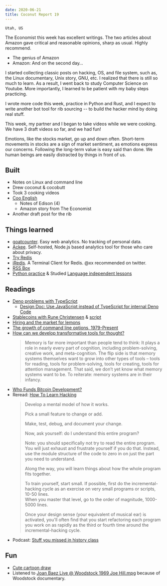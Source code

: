 ```yaml
---
date: 2020-06-21
title: Coconut Report 19
---
```


`Utah, US`

The Economist this week has excellent writings. 
The two articles about Amazon gave critical and reasonable opinions,
sharp as usual. Highly recommend.
- The genius of Amazon
- Amazon: And on the second day…

I started collecting classic posts on hacking, OS, and file system,
such as, the Linux documentary, Unix story, GNU, etc. 
I realized that there is still so much to learn.
As a result, I went back to study Computer Science on Youtube.
More importantly, I learned to be patient with my baby steps practicing. 

I wrote more code this week, practice in Python and Rust, 
and I expect to write another bot tool for rib sourcing 
-- to build the hacker mind by doing real stuff.

This week, my partner and I began to take videos while we were cooking.
We have 3 draft videos so far, and we had fun!

Emotions, like the stocks market, go up and down often.
Short-term movements in stocks are a sign of market sentiment, 
as emotions express our concerns.
Following the long-term value is easy said than done.
We human beings are easily distracted by things in front of us. 

## Built
- Notes on Linux and command line
- Drew coconut & cocobutt
- Took 3 cooking videos
- [Coo English](https://cooenglish.com)
  - Notes of Edison (4)
  - Amazon story from The Economist
- Another draft post for the rib 

## Things learned
- [goatcounter](https://github.com/zgoat/goatcounter). Easy web analytics. No tracking of personal data. 
- [Ackee](https://github.com/electerious/Ackee). Self-hosted, Node.js based analytics tool for those who care about privacy.
- [Try Redis](http://try.redis.io/)
- [iRedis](https://iredis.io/). A Terminal Client for Redis. @xx recommended on twitter.
- [RSS Box](https://rssbox.herokuapp.com/)
- [Python practice](https://cscircles.cemc.uwaterloo.ca/) & Studied [Language independent lessons](https://open.cs.uwaterloo.ca/language-independent-lessons/)

## Readings
- [Deno problems with TypeScript](https://startfunction.com/deno-will-stop-using-typescript/)
  - [Design Doc: Use JavaScript instead of TypeScript for internal Deno Code](https://docs.google.com/document/d/1_WvwHl7BXUPmoiSeD8G83JmS8ypsTPqed4Btkqkn_-4/preview)
- [Stablecoins with Rune Christensen](https://softwareengineeringdaily.com/2019/04/03/stablecoins-with-rune-christensen/) & [script](https://softwareengineeringdaily.com/wp-content/uploads/2019/04/SED805-MakerDAO.pdf)
- [Hiring and the market for lemons](https://danluu.com/hiring-lemons/)
- [The growth of command line options, 1979-Present](https://danluu.com/cli-complexity/)
- [How can we develop transformative tools for thought?](https://numinous.productions/ttft/)
  > Memory is far more important than people tend to think: 
  > It plays a role in nearly every part of cognition, including problem-solving, creative work, and meta-cognition. 
  > The flip side is that memory systems themselves want to grow into other types of tools – 
  > tools for reading, tools for problem-solving, tools for creating, tools for attention management. 
  > That said, we don’t yet know what memory systems want to be. 
  > To reiterate: memory systems are in their infancy.
- [Who Funds Bitcoin Development?](https://blog.bitmex.com/who-funds-bitcoin-development/)
- Reread: [How To Learn Hacking](http://www.catb.org/~esr/faqs/hacking-howto.html)
  > Develop a mental model of how it works.
  >
  > Pick a small feature to change or add.
  >
  > Make, test, debug, and document your change.
  >
  > Now, ask yourself: do I understand this entire program?
  >
  > Note: you should specifically not try to read the entire program.
  > You will just exhaust and frustrate yourself if you do that. 
  > Instead, use the module structure of the code to zero in on just the part you need to understand.
  >
  > Along the way, you will learn things about how the whole program fits together.
  >
  > To train yourself, start small. If possible, first do the incremental-hacking cycle as an exercise on very small programs or scripts, 10-50 lines.	
  > When you master that level, go to the order of magnitude, 1000-5000 lines.
  >
  > Once your design sense (your equivalent of musical ear) is activated, 
  > you'll often find that you start refactoring each program you work on as rapidly as the third or fourth time around the incremental-hacking cycle.
- Podcast: [Stuff you missed in history class](https://podcasts.apple.com/us/podcast/stuff-you-missed-in-history-class/id283605519)


## Fun
- [Cute cartoon draw](https://www.youtube.com/channel/UCrd1j_IoMQDv_MEEGKLoFJg)
- Listened to [Joan Baez Live @ Woodstock 1969 Joe Hill.mpg](https://www.youtube.com/watch?v=PX7M9psH0rM&list=PL5jPQshWo8ryFVgGF2ddNsv5UL-CqakOB&index=25)
  because of Woodstock documentary.
